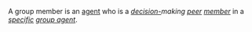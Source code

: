 A group member is an [agent](https://github.com/gcassel/Modular-Organization-Terminology/blob/master/terms/agent.md) who is a *[decision-](https://github.com/gcassel/Modular-Organization-Terminology/blob/master/terms/decision.md)making [peer](https://github.com/gcassel/Modular-Organization-Terminology/blob/master/terms/peer.md) [member](https://github.com/gcassel/Modular-Organization-Terminology/blob/master/terms/member.md)* in a *[specific](https://github.com/gcassel/Modular-Organization-Terminology/blob/master/terms/specific.md) [group agent](https://github.com/gcassel/Modular-Organization-Terminology/blob/master/compound-terms/group-agent.md)*.

